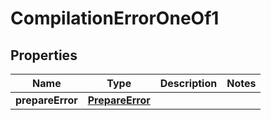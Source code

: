 
# CompilationErrorOneOf1

## Properties
| Name | Type | Description | Notes |
| ------------ | ------------- | ------------- | ------------- |
| **prepareError** | [**PrepareError**](PrepareError.md) |  |  |



